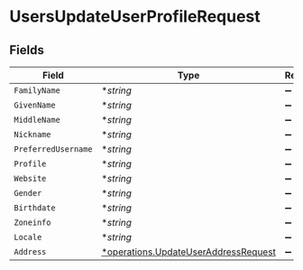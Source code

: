 # UsersUpdateUserProfileRequest


## Fields

| Field                                                                                       | Type                                                                                        | Required                                                                                    | Description                                                                                 |
| ------------------------------------------------------------------------------------------- | ------------------------------------------------------------------------------------------- | ------------------------------------------------------------------------------------------- | ------------------------------------------------------------------------------------------- |
| `FamilyName`                                                                                | **string*                                                                                   | :heavy_minus_sign:                                                                          | N/A                                                                                         |
| `GivenName`                                                                                 | **string*                                                                                   | :heavy_minus_sign:                                                                          | N/A                                                                                         |
| `MiddleName`                                                                                | **string*                                                                                   | :heavy_minus_sign:                                                                          | N/A                                                                                         |
| `Nickname`                                                                                  | **string*                                                                                   | :heavy_minus_sign:                                                                          | N/A                                                                                         |
| `PreferredUsername`                                                                         | **string*                                                                                   | :heavy_minus_sign:                                                                          | N/A                                                                                         |
| `Profile`                                                                                   | **string*                                                                                   | :heavy_minus_sign:                                                                          | N/A                                                                                         |
| `Website`                                                                                   | **string*                                                                                   | :heavy_minus_sign:                                                                          | N/A                                                                                         |
| `Gender`                                                                                    | **string*                                                                                   | :heavy_minus_sign:                                                                          | N/A                                                                                         |
| `Birthdate`                                                                                 | **string*                                                                                   | :heavy_minus_sign:                                                                          | N/A                                                                                         |
| `Zoneinfo`                                                                                  | **string*                                                                                   | :heavy_minus_sign:                                                                          | N/A                                                                                         |
| `Locale`                                                                                    | **string*                                                                                   | :heavy_minus_sign:                                                                          | N/A                                                                                         |
| `Address`                                                                                   | [*operations.UpdateUserAddressRequest](../../models/operations/updateuseraddressrequest.md) | :heavy_minus_sign:                                                                          | N/A                                                                                         |